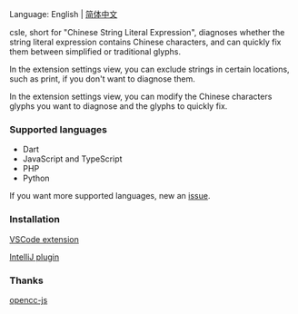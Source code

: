 Language: English | [简体中文](./README_zh.md)

csle, short for "Chinese String Literal Expression", diagnoses whether the string literal expression contains Chinese characters, and can quickly fix them between simplified or traditional glyphs.

In the extension settings view, you can exclude strings in certain locations, such as print, if you don't want to diagnose them.

In the extension settings view, you can modify the Chinese characters glyphs you want to diagnose and the glyphs to quickly fix.

### Supported languages

- Dart
- JavaScript and TypeScript
- PHP
- Python

If you want more supported languages, new an [issue](https://github.com/amlzq/CsleInspection/issues).

### Installation

[VSCode extension](https://marketplace.visualstudio.com/items?itemName=amlzq.csle-diagnostic)

[IntelliJ plugin](https://plugins.jetbrains.com/plugin/26834-chinese-expression-inspection)

### Thanks

[opencc-js](https://github.com/nk2028/opencc-js)
